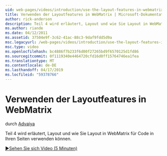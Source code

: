 ```yaml
---
uid: web-pages/videos/introduction/use-the-layout-features-in-webmatrix
title: Verwenden der Layoutfeatures in WebMatrix | Microsoft-Dokumentation
author: rick-anderson
description: Teil 4 wird erläutert, Layout und wie Sie Layout in WebMatrix für Code in Ihren Seiten verwenden können.
ms.author: riande
ms.date: 04/12/2011
ms.assetid: 37504e9f-3c62-41ac-88c3-9daf9fdd5d9a
msc.legacyurl: /web-pages/videos/introduction/use-the-layout-features-in-webmatrix
msc.type: video
ms.openlocfilehash: bc4886f7b233f6d00f27265bd9f6570125d1fd86
ms.sourcegitcommit: 0f1119340e4464720cfd16d0ff15764746ea1fea
ms.translationtype: MT
ms.contentlocale: de-DE
ms.lasthandoff: 04/17/2019
ms.locfileid: "59378766"
---
```

# <a name="use-the-layout-features-in-webmatrix"></a>Verwenden der Layoutfeatures in WebMatrix

durch [Advaiya](https://twitter.com/Advaiyasolns)

Teil 4 wird erläutert, Layout und wie Sie Layout in WebMatrix für Code in Ihren Seiten verwenden können.

[&#9654;Sehen Sie sich Video (5 Minuten)](https://channel9.msdn.com/Blogs/ASP-NET-Site-Videos/use-the-layout-features-in-webmatrix)
